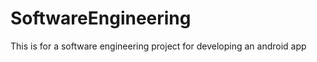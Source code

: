 SoftwareEngineering
===================

This is for a software engineering project for developing an android app
